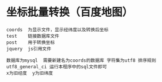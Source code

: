 # 坐标批量转换（百度地图） #

	coords  为显示文件，显示经纬度以及转换后坐标
	test    链接数据库文件
	post    用于转换坐标
	jquery  js引用文件

	数据库为mysql  需要新建名为coords的数据库 字符集为utf8 排序规则utf8_general_ci 运行本程序中的sql文件即可 
	x为旧经度  y为旧纬度